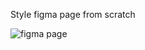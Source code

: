 Style figma page from scratch

![figma page](https://github.com/uwituzeb/alu-web-development/assets/133651805/0ac4874d-d520-4366-bb3a-2b5b155d28c5)
